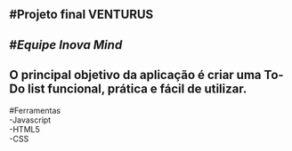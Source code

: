 #Projeto final VENTURUS
---
#*Equipe Inova Mind*
---
O principal objetivo da aplicação é criar uma To-Do list funcional, prática e fácil de utilizar.
---
#Ferramentas
<br>
-Javascript
<br>
-HTML5
<br>
-CSS
